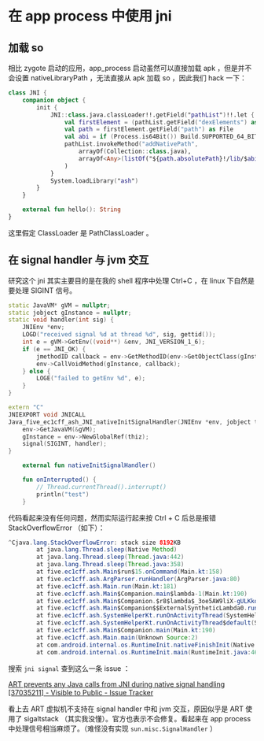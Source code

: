 # 在 app process 中使用 jni  

## 加载 so

相比 zygote 启动的应用，app_process 启动虽然可以直接加载 apk ，但是并不会设置 nativeLibraryPath ，无法直接从 apk 加载 so ，因此我们 hack 一下：

```kotlin
class JNI {
    companion object {
        init {
            JNI::class.java.classLoader!!.getField("pathList")!!.let { pathList ->
                val firstElement = (pathList.getField("dexElements") as Array<*>)[0]!!
                val path = firstElement.getField("path") as File
                val abi = if (Process.is64Bit()) Build.SUPPORTED_64_BIT_ABIS[0] else Build.SUPPORTED_32_BIT_ABIS[0]
                pathList.invokeMethod("addNativePath",
                    arrayOf(Collection::class.java),
                    arrayOf<Any>(listOf("${path.absolutePath}!/lib/$abi"))
                )
            }
            System.loadLibrary("ash")
        }
    }

    external fun hello(): String
}
```

这里假定 ClassLoader 是 PathClassLoader 。

## 在 signal handler 与 jvm 交互

研究这个 jni 其实主要目的是在我的 shell 程序中处理 Ctrl+C ，在 linux 下自然是要处理 SIGINT 信号。

```cpp
static JavaVM* gVM = nullptr;
static jobject gInstance = nullptr;
static void handler(int sig) {
    JNIEnv *env;
    LOGD("received signal %d at thread %d", sig, gettid());
    int e = gVM->GetEnv((void**) &env, JNI_VERSION_1_6);
    if (e == JNI_OK) {
        jmethodID callback = env->GetMethodID(env->GetObjectClass(gInstance), "onInterrupted", "()V");
        env->CallVoidMethod(gInstance, callback);
    } else {
        LOGE("failed to getEnv %d", e);
    }
}

extern "C"
JNIEXPORT void JNICALL
Java_five_ec1cff_ash_JNI_nativeInitSignalHandler(JNIEnv *env, jobject thiz) {
    env->GetJavaVM(&gVM);
    gInstance = env->NewGlobalRef(thiz);
    signal(SIGINT, handler);
}
```

```kotlin
    external fun nativeInitSignalHandler()

    fun onInterrupted() {
        // Thread.currentThread().interrupt()
        println("test")
    }
```

代码看起来没有任何问题，然而实际运行起来按 Ctrl + C 后总是报错 StackOverflowError （如下）：

```java
^Cjava.lang.StackOverflowError: stack size 8192KB
        at java.lang.Thread.sleep(Native Method)
        at java.lang.Thread.sleep(Thread.java:442)
        at java.lang.Thread.sleep(Thread.java:358)
        at five.ec1cff.ash.Main$run$15.onCommand(Main.kt:158)
        at five.ec1cff.ash.ArgParser.runHandler(ArgParser.java:80)
        at five.ec1cff.ash.Main.run(Main.kt:181)
        at five.ec1cff.ash.Main$Companion.main$lambda-1(Main.kt:190)
        at five.ec1cff.ash.Main$Companion.$r8$lambda$_3oe5AW9liX-gULKkqL_PYYbzDA(Unknown Source:0)
        at five.ec1cff.ash.Main$Companion$$ExternalSyntheticLambda0.run(Unknown Source:2)
        at five.ec1cff.ash.SystemHelperKt.runOnActivityThread(SystemHelper.kt:46)
        at five.ec1cff.ash.SystemHelperKt.runOnActivityThread$default(SystemHelper.kt:19)
        at five.ec1cff.ash.Main$Companion.main(Main.kt:190)
        at five.ec1cff.ash.Main.main(Unknown Source:2)
        at com.android.internal.os.RuntimeInit.nativeFinishInit(Native Method)
        at com.android.internal.os.RuntimeInit.main(RuntimeInit.java:463)
```

搜索 `jni signal` 查到这么一条 issue ：

[ART prevents any Java calls from JNI during native signal handling &#x5b;37035211&#x5d; - Visible to Public - Issue Tracker](https://issuetracker.google.com/issues/37035211)

看上去 ART 虚拟机不支持在 signal handler 中和 jvm 交互，原因似乎是 ART 使用了 sigaltstack （其实我没懂）。官方也表示不会修复。看起来在 app process 中处理信号相当麻烦了。（难怪没有实现 `sun.misc.SignalHandler` ）